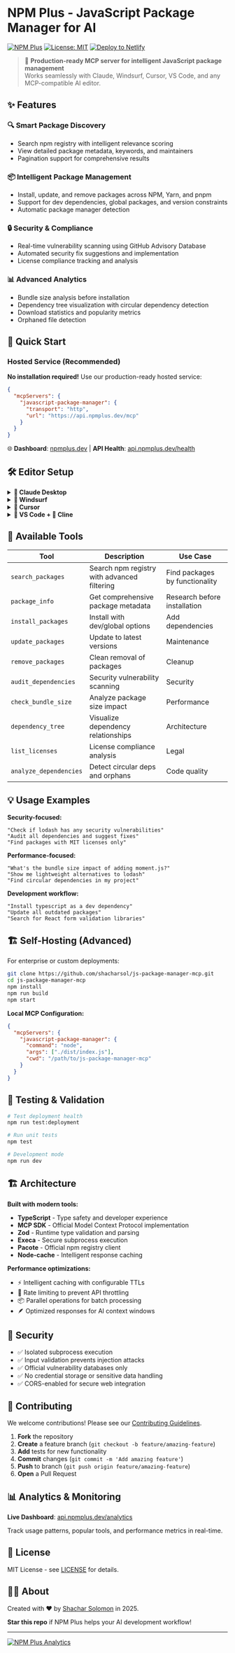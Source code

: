 # NPM Plus - JavaScript Package Manager for AI

[![NPM Plus](https://img.shields.io/badge/NPM%20Plus-MCP%20Server-blue)](https://npmplus.dev)
[![License: MIT](https://img.shields.io/badge/License-MIT-yellow.svg)](https://opensource.org/licenses/MIT)
[![Deploy to Netlify](https://www.netlify.com/img/deploy/button.svg)](https://app.netlify.com/start/deploy?repository=https://github.com/shacharsol/js-package-manager-mcp)

> 🚀 **Production-ready MCP server for intelligent JavaScript package management**  
> Works seamlessly with Claude, Windsurf, Cursor, VS Code, and any MCP-compatible AI editor.

## ✨ Features

### 🔍 **Smart Package Discovery**
- Search npm registry with intelligent relevance scoring
- View detailed package metadata, keywords, and maintainers
- Pagination support for comprehensive results

### 📦 **Intelligent Package Management**
- Install, update, and remove packages across NPM, Yarn, and pnpm
- Support for dev dependencies, global packages, and version constraints
- Automatic package manager detection

### 🔒 **Security & Compliance**
- Real-time vulnerability scanning using GitHub Advisory Database
- Automated security fix suggestions and implementation
- License compliance tracking and analysis

### 📊 **Advanced Analytics**
- Bundle size analysis before installation
- Dependency tree visualization with circular dependency detection
- Download statistics and popularity metrics
- Orphaned file detection

## 🚀 Quick Start

### Hosted Service (Recommended)

**No installation required!** Use our production-ready hosted service:

```json
{
  "mcpServers": {
    "javascript-package-manager": {
      "transport": "http",
      "url": "https://api.npmplus.dev/mcp"
    }
  }
}
```

🌐 **Dashboard**: [npmplus.dev](https://npmplus.dev) | **API Health**: [api.npmplus.dev/health](https://api.npmplus.dev/health)

## 🛠️ Editor Setup

<details>
<summary><strong>🤖 Claude Desktop</strong></summary>

**Configuration File Location:**
- **macOS**: `~/Library/Application Support/Claude/claude_desktop_config.json`
- **Windows**: `%APPDATA%\Claude\claude_desktop_config.json`

**Add this configuration:**
```json
{
  "mcpServers": {
    "javascript-package-manager": {
      "transport": "http",
      "url": "https://api.npmplus.dev/mcp"
    }
  }
}
```

**Test:** Ask Claude *"Search for React testing libraries"*
</details>

<details>
<summary><strong>🌊 Windsurf</strong></summary>

**Create `.windsurfrc` in your project root:**
```json
{
  "mcp": {
    "servers": {
      "javascript-package-manager": {
        "transport": "http",
        "url": "https://api.npmplus.dev/mcp"
      }
    }
  }
}
```

**Test:** *"Install express and cors packages"*
</details>

<details>
<summary><strong>🎯 Cursor</strong></summary>

**Method 1: Cursor Settings**
Add to your Cursor MCP configuration:
```json
{
  "mcp": {
    "servers": {
      "javascript-package-manager": {
        "transport": "http",
        "url": "https://api.npmplus.dev/mcp"
      }
    }
  }
}
```

**Method 2: .cursorrules File**
```
# NPM Plus MCP Integration
This project uses NPM Plus (https://api.npmplus.dev/mcp) for AI-powered package management.

Available features:
- Package search and installation
- Security vulnerability scanning  
- Bundle size analysis
- Dependency management
```

**Test:** *"What's the bundle size of lodash?"*
</details>

<details>
<summary><strong>📝 VS Code + 🧬 Cline</strong></summary>

**Install MCP extension and configure:**
```json
{
  "mcp.servers": {
    "javascript-package-manager": {
      "transport": "http",
      "url": "https://api.npmplus.dev/mcp"
    }
  }
}
```
</details>

## 🔧 Available Tools

| Tool | Description | Use Case |
|------|-------------|----------|
| `search_packages` | Search npm registry with advanced filtering | Find packages by functionality |
| `package_info` | Get comprehensive package metadata | Research before installation |
| `install_packages` | Install with dev/global options | Add dependencies |
| `update_packages` | Update to latest versions | Maintenance |
| `remove_packages` | Clean removal of packages | Cleanup |
| `audit_dependencies` | Security vulnerability scanning | Security |
| `check_bundle_size` | Analyze package size impact | Performance |
| `dependency_tree` | Visualize dependency relationships | Architecture |
| `list_licenses` | License compliance analysis | Legal |
| `analyze_dependencies` | Detect circular deps and orphans | Code quality |

## 💡 Usage Examples

**Security-focused:**
```
"Check if lodash has any security vulnerabilities"
"Audit all dependencies and suggest fixes"
"Find packages with MIT licenses only"
```

**Performance-focused:**
```  
"What's the bundle size impact of adding moment.js?"
"Show me lightweight alternatives to lodash"
"Find circular dependencies in my project"
```

**Development workflow:**
```
"Install typescript as a dev dependency"
"Update all outdated packages"
"Search for React form validation libraries"
```

## 🏗️ Self-Hosting (Advanced)

For enterprise or custom deployments:

```bash
git clone https://github.com/shacharsol/js-package-manager-mcp.git
cd js-package-manager-mcp
npm install
npm run build
npm start
```

**Local MCP Configuration:**
```json
{
  "mcpServers": {
    "javascript-package-manager": {
      "command": "node",
      "args": ["./dist/index.js"],
      "cwd": "/path/to/js-package-manager-mcp"
    }
  }
}
```

## 🧪 Testing & Validation

```bash
# Test deployment health
npm run test:deployment

# Run unit tests  
npm test

# Development mode
npm run dev
```

## 🏗️ Architecture

**Built with modern tools:**
- **TypeScript** - Type safety and developer experience
- **MCP SDK** - Official Model Context Protocol implementation
- **Zod** - Runtime type validation and parsing
- **Execa** - Secure subprocess execution
- **Pacote** - Official npm registry client
- **Node-cache** - Intelligent response caching

**Performance optimizations:**
- ⚡ Intelligent caching with configurable TTLs
- 🎯 Rate limiting to prevent API throttling  
- 📦 Parallel operations for batch processing
- 🪶 Optimized responses for AI context windows

## 🔐 Security

- ✅ Isolated subprocess execution
- ✅ Input validation prevents injection attacks
- ✅ Official vulnerability databases only
- ✅ No credential storage or sensitive data handling
- ✅ CORS-enabled for secure web integration

## 🤝 Contributing

We welcome contributions! Please see our [Contributing Guidelines](CONTRIBUTING.md).

1. **Fork** the repository
2. **Create** a feature branch (`git checkout -b feature/amazing-feature`)
3. **Add** tests for new functionality
4. **Commit** changes (`git commit -m 'Add amazing feature'`)
5. **Push** to branch (`git push origin feature/amazing-feature`)
6. **Open** a Pull Request

## 📊 Analytics & Monitoring

**Live Dashboard**: [api.npmplus.dev/analytics](https://api.npmplus.dev/analytics)

Track usage patterns, popular tools, and performance metrics in real-time.

## 📄 License

MIT License - see [LICENSE](LICENSE) for details.

## 🙋‍♂️ About

Created with ❤️ by [Shachar Solomon](https://github.com/shacharsol) in 2025.

**Star this repo** if NPM Plus helps your AI development workflow!

---

[![NPM Plus Analytics](https://api.npmplus.dev/analytics?badge=true)](https://api.npmplus.dev/analytics)